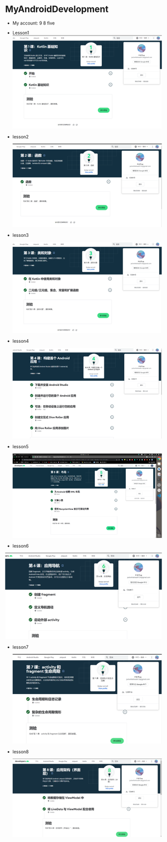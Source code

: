 # MyAndroidDevelopment
- My account: 9 8 five

- Lesson1
 ![avatar](./img/lesson11.png)

- lesson2

  ![avatar](./img/lesson2.png)

- lesson3

  ![avatar](./img/lesson3.png)

- lesson4

  ![avatar](./img/lesson4.png)

- lesson5

  ![avatar](./lab02/lesson5.png)

- lesson6

![avatar](./lab03/lesson6.png)

- lesson7

  ![avatar](./lab04/lesson7.png)

- lesson8

  ![avatar](./lab05/lesson8.png)